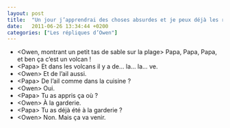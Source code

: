```yaml
---
layout: post
title:  "Un jour j’apprendrai des choses absurdes et je peux déjà les réciter"
date:   2011-06-26 13:34:44 +0200
categories: ["Les répliques d’Owen"]
---
```


-   \<Owen, montrant un petit tas de sable sur la plage\> Papa, Papa, Papa, et ben ça c’est un volcan !
-   \<Papa\> Et dans les volcans il y a de… la… la… ve.
-   \<Owen\> Et de l’ail aussi.
-   \<Papa\> De l’ail comme dans la cuisine ?
-   \<Owen\> Oui.
-   \<Papa\> Tu as appris ça où ?
-   \<Owen\> À la garderie.
-   \<Papa\> Tu as déjà été à la garderie ?
-   \<Owen\> Non. Mais ça va venir.
